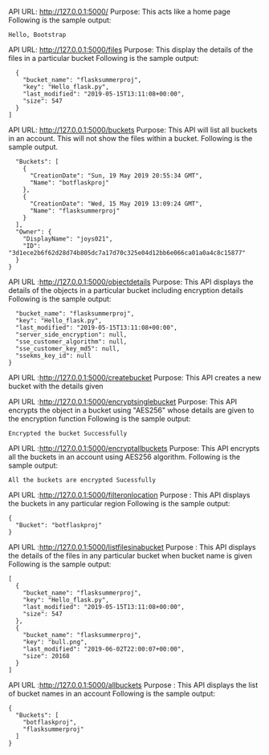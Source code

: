 API URL: http://127.0.0.1:5000/
Purpose: This acts like a home page 
Following is the sample output:
```
Hello, Bootstrap
```

API URL: http://127.0.0.1:5000/files 
Purpose: This display the details of the files in a particular bucket
Following is the sample output:
```[
  {
    "bucket_name": "flasksummerproj", 
    "key": "Hello_flask.py", 
    "last_modified": "2019-05-15T13:11:08+00:00", 
    "size": 547
  }
]
```

API URL: http://127.0.0.1:5000/buckets
Purpose: This API will list all buckets in an account. This will not show the files within a bucket. 
Following is the sample output.

```{
  "Buckets": [
    {
      "CreationDate": "Sun, 19 May 2019 20:55:34 GMT", 
      "Name": "botflaskproj"
    }, 
    {
      "CreationDate": "Wed, 15 May 2019 13:09:24 GMT", 
      "Name": "flasksummerproj"
    }
  ], 
  "Owner": {
    "DisplayName": "joys021", 
    "ID": "3d1ece2b6f62d28d74b805dc7a17d70c325e04d12bb6e066ca01a0a4c8c15877"
  }
}
```

API URL :http://127.0.0.1:5000/objectdetails
Purpose: This API displays the details of the objects in a particular bucket including encryption details
Following is the sample output:
```{
  "bucket_name": "flasksummerproj", 
  "key": "Hello_flask.py", 
  "last_modified": "2019-05-15T13:11:08+00:00", 
  "server_side_encryption": null, 
  "sse_customer_algorithm": null, 
  "sse_customer_key_md5": null, 
  "ssekms_key_id": null
}
```

API URL :http://127.0.0.1:5000/createbucket
Purpose: This API creates a new bucket with the details given


API URL :http://127.0.0.1:5000/encryptsinglebucket
Purpose: This API encrypts the object in a bucket using "AES256" whose details are given to the encryption function
Following is the sample output:

```
Encrypted the bucket Successfully
```

API URL :http://127.0.0.1:5000/encryptallbuckets
Purpose: This API encrypts all the buckets in an account using AES256 algorithm.
Following is the sample output:
```
All the buckets are encrypted Sucessfully
```


API URL :http://127.0.0.1:5000/filteronlocation
Purpose : This API displays the buckets in any particular region
Following is the sample output:
```
{
  "Bucket": "botflaskproj"
}
```
API URL :http://127.0.0.1:5000/listfilesinabucket
Purpose : This API displays the details of the files in any particular bucket when bucket name is given
Following is the sample output:
```
[
  {
    "bucket_name": "flasksummerproj", 
    "key": "Hello_flask.py", 
    "last_modified": "2019-05-15T13:11:08+00:00", 
    "size": 547
  }, 
  {
    "bucket_name": "flasksummerproj", 
    "key": "bull.png", 
    "last_modified": "2019-06-02T22:00:07+00:00", 
    "size": 20168
  }
]
```


API URL :http://127.0.0.1:5000/allbuckets
Purpose : This API displays the list of bucket names in an account
Following is the sample output:
```
{
  "Buckets": [
    "botflaskproj", 
    "flasksummerproj"
  ]
}
```


